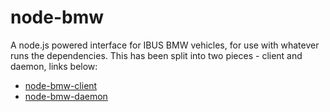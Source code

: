 # node-bmw

A node.js powered interface for IBUS BMW vehicles, for use with whatever runs the dependencies.
This has been split into two pieces - client and daemon, links below:

* [node-bmw-client](https://github.com/kmalinich/node-bmw-client)
* [node-bmw-daemon](https://github.com/kmalinich/node-bmw-daemon)
